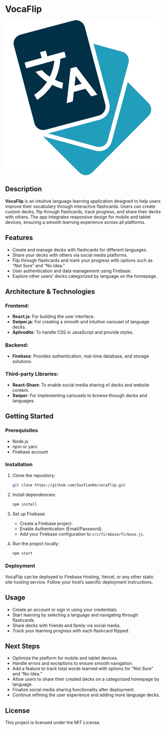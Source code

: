 # VocaFlip

![VocaFlip Logo](https://github.com/SoufianKm/vocaFlip/blob/9fc923c13f9282ec86fa2effdb6bc64f6008cf4c/assets/logo.png)

## Description

**VocaFlip** is an intuitive language learning application designed to help users improve their vocabulary through interactive flashcards. Users can create custom decks, flip through flashcards, track progress, and share their decks with others. The app integrates responsive design for mobile and tablet devices, ensuring a smooth learning experience across all platforms.

## Features

- Create and manage decks with flashcards for different languages.
- Share your decks with others via social media platforms.
- Flip through flashcards and mark your progress with options such as “Not Sure” and “No Idea.”
- User authentication and data management using Firebase.
- Explore other users' decks categorized by language on the homepage.

## Architecture & Technologies

### Frontend:
- **React.js**: For building the user interface.
- **Swiper.js**: For creating a smooth and intuitive carousel of language decks.
- **Aphrodite**: To handle CSS in JavaScript and provide styles.

### Backend:
- **Firebase**: Provides authentication, real-time database, and storage solutions.

### Third-party Libraries:
- **React-Share**: To enable social media sharing of decks and website content.
- **Swiper**: For implementing carousels to browse through decks and languages.

## Getting Started

### Prerequisites
- Node.js
- npm or yarn
- Firebase account

### Installation

1. Clone the repository:
   ```bash
   git clone https://github.com/SoufianKm/vocaFlip.git
   ```
2. Install dependencies:
   ```bash
   npm install
   ```

3. Set up Firebase:

   - Create a Firebase project.
   - Enable Authentication (Email/Password).
   - Add your Firebase configuration to `src/firebase/firbase.js`.

4. Run the project locally:
   ```bash
   npm start
   ```

### Deployment

VocaFlip can be deployed to Firebase Hosting, Vercel, or any other static site hosting service. Follow your host’s specific deployment instructions.

## Usage

- Create an account or sign in using your credentials.
- Start learning by selecting a language and navigating through flashcards.
- Share decks with friends and family via social media.
- Track your learning progress with each flashcard flipped.

## Next Steps

- Optimize the platform for mobile and tablet devices.
- Handle errors and exceptions to ensure smooth navigation.
- Add a feature to track total words learned with options for “Not Sure” and “No Idea.”
- Allow users to share their created decks on a categorized homepage by language.
- Finalize social media sharing functionality after deployment.
- Continue refining the user experience and adding more language decks.

## License

This project is licensed under the MIT License.